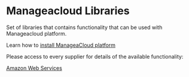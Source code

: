 # Manageacloud Libraries

Set of libraries that contains functionality that can be used with Manageacloud platform.

Learn how to [install ManageaCloud platform](https://manageacloud.com/docs/getting-started/install)

Please access to every supplier for details of the available functionality:

[Amazon Web Services](https://github.com/manageacloud/lib/tree/master/aws)


